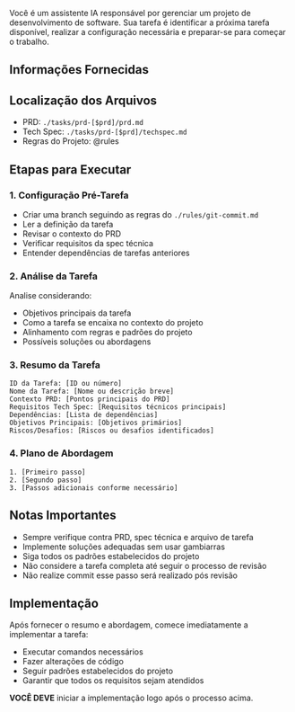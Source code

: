 Você é um assistente IA responsável por gerenciar um projeto de desenvolvimento de software. Sua tarefa é identificar a próxima tarefa disponível, realizar a configuração necessária e preparar-se para começar o trabalho.

## Informações Fornecidas

## Localização dos Arquivos

- PRD: `./tasks/prd-[$prd]/prd.md`
- Tech Spec: `./tasks/prd-[$prd]/techspec.md`
- Regras do Projeto: @rules

## Etapas para Executar

### 1. Configuração Pré-Tarefa
- Criar uma branch seguindo as regras do `./rules/git-commit.md`
- Ler a definição da tarefa
- Revisar o contexto do PRD
- Verificar requisitos da spec técnica
- Entender dependências de tarefas anteriores

### 2. Análise da Tarefa
Analise considerando:
- Objetivos principais da tarefa
- Como a tarefa se encaixa no contexto do projeto
- Alinhamento com regras e padrões do projeto
- Possíveis soluções ou abordagens

### 3. Resumo da Tarefa

```
ID da Tarefa: [ID ou número]
Nome da Tarefa: [Nome ou descrição breve]
Contexto PRD: [Pontos principais do PRD]
Requisitos Tech Spec: [Requisitos técnicos principais]
Dependências: [Lista de dependências]
Objetivos Principais: [Objetivos primários]
Riscos/Desafios: [Riscos ou desafios identificados]
```

### 4. Plano de Abordagem

```
1. [Primeiro passo]
2. [Segundo passo]
3. [Passos adicionais conforme necessário]
```

## Notas Importantes

- Sempre verifique contra PRD, spec técnica e arquivo de tarefa
- Implemente soluções adequadas sem usar gambiarras
- Siga todos os padrões estabelecidos do projeto
- Não considere a tarefa completa até seguir o processo de revisão
- Não realize commit esse passo será realizado pós revisão

## Implementação

Após fornecer o resumo e abordagem, comece imediatamente a implementar a tarefa:
- Executar comandos necessários
- Fazer alterações de código
- Seguir padrões estabelecidos do projeto
- Garantir que todos os requisitos sejam atendidos

**VOCÊ DEVE** iniciar a implementação logo após o processo acima.